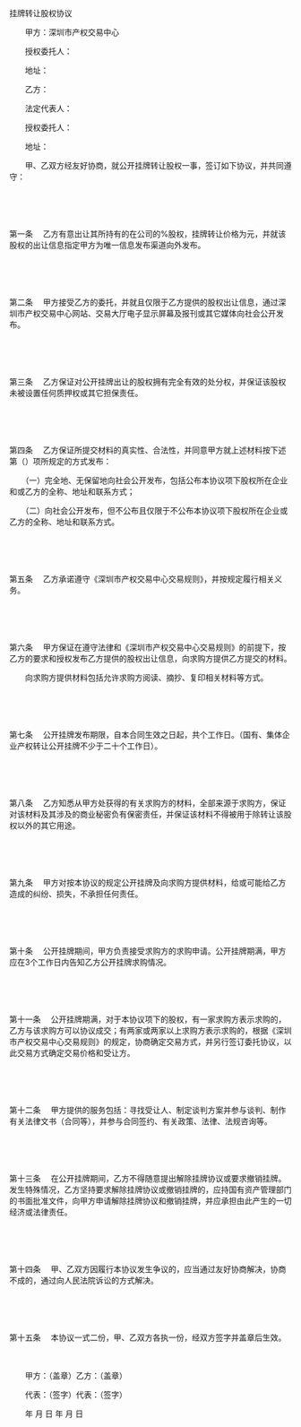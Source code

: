 



挂牌转让股权协议



 

　　甲方：深圳市产权交易中心

　　授权委托人：

　　地址：　　

　　乙方：

　　法定代表人：

　　授权委托人：

　　地址：　　

　　甲、乙双方经友好协商，就公开挂牌转让股权一事，签订如下协议，并共同遵守：

　　

　　

第一条
　乙方有意出让其所持有的在公司的%股权，挂牌转让价格为元，并就该股权的出让信息指定甲方为唯一信息发布渠道向外发布。

　　

　　

第二条
　甲方接受乙方的委托，并就且仅限于乙方提供的股权出让信息，通过深圳市产权交易中心网站、交易大厅电子显示屏幕及报刊或其它媒体向社会公开发布。

　　

　　

第三条
　乙方保证对公开挂牌出让的股权拥有完全有效的处分权，并保证该股权未被设置任何质押权或其它担保责任。

　　

　　

第四条
　乙方保证所提交材料的真实性、合法性，并同意甲方就上述材料按下述第（）项所规定的方式发布：

　　（一）完全地、无保留地向社会公开发布，包括公布本协议项下股权所在企业和或乙方的全称、地址和联系方式；

　　（二）向社会公开发布，但不公布且仅限于不公布本协议项下股权所在企业或乙方的全称、地址和联系方式。

　　

　　

第五条
　乙方承诺遵守《深圳市产权交易中心交易规则》，并按规定履行相关义务。

　　

　　

第六条
　甲方保证在遵守法律和《深圳市产权交易中心交易规则》的前提下，按乙方的要求和授权发布乙方提供的股权出让信息，向求购方提供乙方提交的材料。

　　向求购方提供材料包括允许求购方阅读、摘抄、复印相关材料等方式。

　　

　　

第七条
　公开挂牌发布期限，自本合同生效之日起，共个工作日。（国有、集体企业产权转让公开挂牌不少于二十个工作日）。

　　

　　

第八条
　乙方知悉从甲方处获得的有关求购方的材料，全部来源于求购方，保证对该材料及其涉及的商业秘密负有保密责任，并保证该材料不得被用于除转让该股权以外的其它用途。

　　

　　

第九条
　甲方对按本协议的规定公开挂牌及向求购方提供材料，给或可能给乙方造成的纠纷、损失，不承担任何责任。

　　

　　

第十条
　公开挂牌期间，甲方负责接受求购方的求购申请。公开挂牌期满，甲方应在3个工作日内告知乙方公开挂牌求购情况。

　　

　　

第十一条
　公开挂牌期满，对于本协议项下的股权，有一家求购方表示求购的，乙方与该求购方可以协议成交；有两家或两家以上求购方表示求购的，根据《深圳市产权交易中心交易规则》的规定，协商确定交易方式，并另行签订委托协议，以此交易方式确定交易价格和受让方。

　　

　　

第十二条
　甲方提供的服务包括：寻找受让人、制定谈判方案并参与谈判、制作有关法律文书（合同等），并参与合同签约、有关政策、法律、法规咨询等。

　　

　　

第十三条
　在公开挂牌期间，乙方不得随意提出解除挂牌协议或要求撤销挂牌。发生特殊情况，乙方坚持要求解除挂牌协议或撤销挂牌的，应持国有资产管理部门的书面批准文件，向甲方申请解除挂牌协议和撤销挂牌，并应承担由此产生的一切经济或法律责任。

　　

　　

第十四条
　甲、乙双方因履行本协议发生争议的，应当通过友好协商解决，协商不成的，通过向人民法院诉讼的方式解决。

　　

　　

第十五条
　本协议一式二份，甲、乙双方各执一份，经双方签字并盖章后生效。

　　　　

　　甲方：（盖章）乙方：（盖章）　　

　　代表：（签字）代表：（签字）　　

　　年 月 日 年 月 日